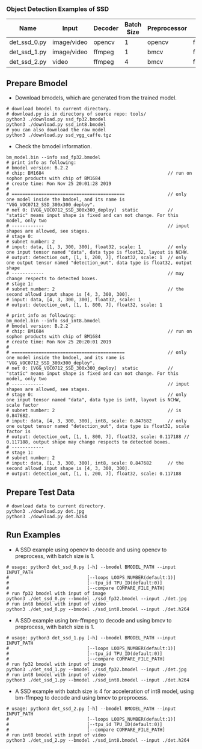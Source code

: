 ### Object Detection Examples of SSD

Name|Input|Decoder|Batch Size|Preprocessor|Data Type|Model
-|-|-|-|-|-|-
det_ssd_0.py|image/video|opencv|1|opencv|fp32/int8|ssd_vgg
det_ssd_1.py|image/video|ffmpeg|1|bmcv|fp32/int8|ssd_vgg
det_ssd_2.py|video|ffmpeg|4|bmcv|fp32/int8|ssd_vgg

## Prepare Bmodel

* Download bmodels, which are generated from the trained model.

```shell
# download bmodel to current directory.
# download.py is in directory of source repo: tools/
python3 ./download.py ssd_fp32.bmodel
python3 ./download.py ssd_int8.bmodel
# you can also download the raw model
python3 ./download.py ssd_vgg_caffe.tgz
```

* Check the bmodel information.

```shell
bm_model.bin --info ssd_fp32.bmodel
# print info as following:
# bmodel version: B.2.2
# chip: BM1684                                              // run on sophon products with chip of BM1684
# create time: Mon Nov 25 20:01:28 2019
#
# ==========================================                // only one model inside the bmdoel, and its name is "VGG_VOC0712_SSD_300x300_deploy".
# net 0: [VGG_VOC0712_SSD_300x300_deploy]  static           // "static" means input shape is fixed and can not change. For this model, only two
# ------------                                              // input shapes are allowed, see stages.
# stage 0:
# subnet number: 2
# input: data, [1, 3, 300, 300], float32, scale: 1          // only one input tensor named "data", data type is float32, layout is NCHW.
# output: detection_out, [1, 1, 200, 7], float32, scale: 1  // only one output tensor named "detection_out", data type is float32, output shape
# ------------                                              // may change respects to detected boxes.
# stage 1:
# subnet number: 2                                          // the second allowd input shape is [4, 3, 300, 300].
# input: data, [4, 3, 300, 300], float32, scale: 1
# output: detection_out, [1, 1, 800, 7], float32, scale: 1

# print info as following:
bm_model.bin --info ssd_int8.bmodel
# bmodel version: B.2.2
# chip: BM1684                                              // run on sophon products with chip of BM1684
# create time: Mon Nov 25 20:20:01 2019
#
# ==========================================                // only one model inside the bmdoel, and its name is "VGG_VOC0712_SSD_300x300_deploy".
# net 0: [VGG_VOC0712_SSD_300x300_deploy]  static           // "static" means input shape is fixed and can not change. For this model, only two
# ------------                                              // input shapes are allowed, see stages.
# stage 0:                                                  // only one input tensor named "data", data type is int8, layout is NCHW, scale factor
# subnet number: 2                                          // is 0.847682.
# input: data, [4, 3, 300, 300], int8, scale: 0.847682      // only one output tensor named "detection_out", data type is float32, scale factor is
# output: detection_out, [1, 1, 800, 7], float32, scale: 0.117188 // 0.117188, output shape may change respects to detected boxes.
# ------------
# stage 1:
# subnet number: 2
# input: data, [1, 3, 300, 300], int8, scale: 0.847682      // the second allowd input shape is [4, 3, 300, 300].
# output: detection_out, [1, 1, 200, 7], float32, scale: 0.117188
```

## Prepare Test Data

```shell
# download data to current directory.
python3 ./download.py det.jpg
python3 ./download.py det.h264
```

## Run Examples

* A SSD example using opencv to decode and using opencv to preprocess, with batch size is 1.

```shell
# usage: python3 det_ssd_0.py [-h] --bmodel BMODEL_PATH --input INPUT_PATH
#                             [--loops LOOPS_NUMBER(default:1)]
#                             [--tpu_id TPU_ID(default:0)]
#                             [--compare COMPARE_FILE_PATH]
# run fp32 bmodel with input of image
python3 ./det_ssd_0.py --bmodel ./ssd_fp32.bmodel --input ./det.jpg
# run int8 bmodel with input of video
python3 ./det_ssd_0.py --bmodel ./ssd_int8.bmodel --input ./det.h264
```

* A SSD example using bm-ffmpeg to decode and using bmcv to preprocess, with batch size is 1.

```shell
# usage: python3 det_ssd_1.py [-h] --bmodel BMODEL_PATH --input INPUT_PATH
#                             [--loops LOOPS_NUMBER(default:1)]
#                             [--tpu_id TPU_ID(default:0)]
#                             [--compare COMPARE_FILE_PATH]
# run fp32 bmodel with input of image
python3 ./det_ssd_1.py --bmodel ./ssd_fp32.bmodel --input ./det.jpg
# run int8 bmodel with input of video
python3 ./det_ssd_1.py --bmodel ./ssd_int8.bmodel --input ./det.h264
```

* A SSD example with batch size is 4 for acceleration of int8 model, using bm-ffmpeg to decode and using bmcv to preprocess.

```shell
# usage: python3 det_ssd_2.py [-h] --bmodel BMODEL_PATH --input INPUT_PATH
#                             [--loops LOOPS_NUMBER(default:1)]
#                             [--tpu_id TPU_ID(default:0)]
#                             [--compare COMPARE_FILE_PATH]
# run int8 bmodel with input of video
python3 ./det_ssd_2.py --bmodel ./ssd_int8.bmodel --input ./det.h264
```
